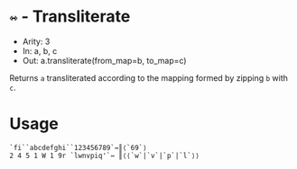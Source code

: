# `⇿` - Transliterate

- Arity: 3
- In: a, b, c
- Out: a.transliterate(from_map=b, to_map=c)

Returns `a` transliterated according to the mapping formed by zipping `b` with `c`.

# Usage
```
`fi``abcdefghi``123456789`⇿║⟨`69`⟩
2 4 5 1 W 1 9r `lwnvpiq'`⇿ ║⟨⟨`w`|`v`|`p`|`l`⟩⟩
```
